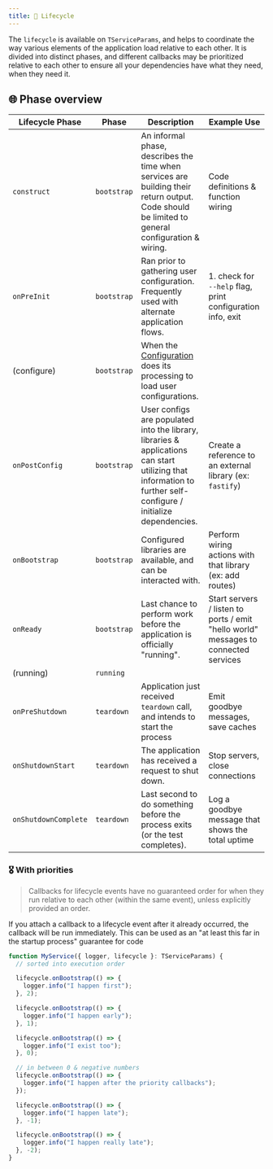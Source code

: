 ```yaml
---
title: 👶 Lifecycle
---
```


The `lifecycle` is available on `TServiceParams`, and helps to coordinate the way various elements of the application load relative to each other. It is divided into distinct phases, and different callbacks may be prioritized relative to each other to ensure all your dependencies have what they need, when they need it.

## 🌐 Phase overview

| Lifecycle Phase        | Phase       | Description                                                                                                                                                     | Example Use                                                                         |
| ---------------------- | ----------- | --------------------------------------------------------------------------------------------------------------------------------------------------------------- | ----------------------------------------------------------------------------------- |
| `construct`          | `bootstrap` | An informal phase, describes the time when services are building their return output. Code should be limited to general configuration & wiring.                 | Code definitions & function wiring                                                  |
| `onPreInit`          | `bootstrap` | Ran prior to gathering user configuration. Frequently used with alternate application flows.                                                                    | 1. check for `--help` flag, print configuration info, exit                |
| (configure)            | `bootstrap` | When the [Configuration](/docs/core/configuration) does its processing to load user configurations.                                                                                     |                                                                                     |
| `onPostConfig`       | `bootstrap` | User configs are populated into the library, libraries & applications can start utilizing that information to further self-configure / initialize dependencies. | Create a reference to an external library (ex: `fastify`)                           |
| `onBootstrap`        | `bootstrap` | Configured libraries are available, and can be interacted with.                                                                                                 | Perform wiring actions with that library (ex: add routes)                           |
| `onReady`            | `bootstrap` | Last chance to perform work before the application is officially "running".                                                                                     | Start servers / listen to ports / emit "hello world" messages to connected services |
| (running)              | `running`   |                                                                                                                                                                 |                                                                                     |
| `onPreShutdown`      | `teardown`  | Application just received `teardown` call, and intends to start the process                                                                                     | Emit goodbye messages, save caches                                                  |
| `onShutdownStart`    | `teardown`  | The application has received a request to shut down.                                                                                                            | Stop servers, close connections                                                     |
| `onShutdownComplete` | `teardown`  | Last second to do something before the process exits (or the test completes).                                                                                   | Log a goodbye message that shows the total uptime                                   |

### 🎖 With priorities

> Callbacks for lifecycle events have no guaranteed order for when they run relative to each other (within the same event), unless explicitly provided an order.

If you attach a callback to a lifecycle event after it already occurred, the callback will be run immediately. This can be used as an "at least this far in the startup process" guarantee for code

```typescript
function MyService({ logger, lifecycle }: TServiceParams) {
  // sorted into execution order

  lifecycle.onBootstrap(() => {
    logger.info("I happen first");
  }, 2);

  lifecycle.onBootstrap(() => {
    logger.info("I happen early");
  }, 1);

  lifecycle.onBootstrap(() => {
    logger.info("I exist too");
  }, 0);

  // in between 0 & negative numbers
  lifecycle.onBootstrap(() => {
    logger.info("I happen after the priority callbacks");
  });

  lifecycle.onBootstrap(() => {
    logger.info("I happen late");
  }, -1);

  lifecycle.onBootstrap(() => {
    logger.info("I happen really late");
  }, -2);
}
```
